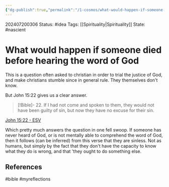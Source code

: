 ```yaml
---
{"dg-publish":true,"permalink":"/1-cosmos/what-would-happen-if-someone-died-before-hearing-the-word-of-god/","created":"2024-08-31T23:47:14.736-04:00","updated":"2024-07-20T03:06:39.148-04:00"}
---
```


202407200306
Status: #idea
Tags: [[Spirituality\|Spirituality]]
State: #nascient
# What would happen if someone died before hearing the word of God

This is a question often asked to christian in order to trial the justice of God, and make christians stumble since in general rule. They themselves don't know.

But John 15:22 gives us a clear answer.

> [!Bible]-
> 22. If I had not come and spoken to them, they would not have been guilty of sin,  but now they have no excuse for their sin.
> 
  [John 15:22 - ESV](https://bolls.life/ESV/43/15/)


Which pretty much answers the question in one fell swoop. If someone has never heard of God, or is not mentally able to comprehend the word of God, then it follows (can be inferred) from this verse that they are sinless. Not as humans, but simply by the fact that they don't have the capacity to know what they do is wrong, and that 
\'they ought to do something else.

## References



#bible #myreflections 